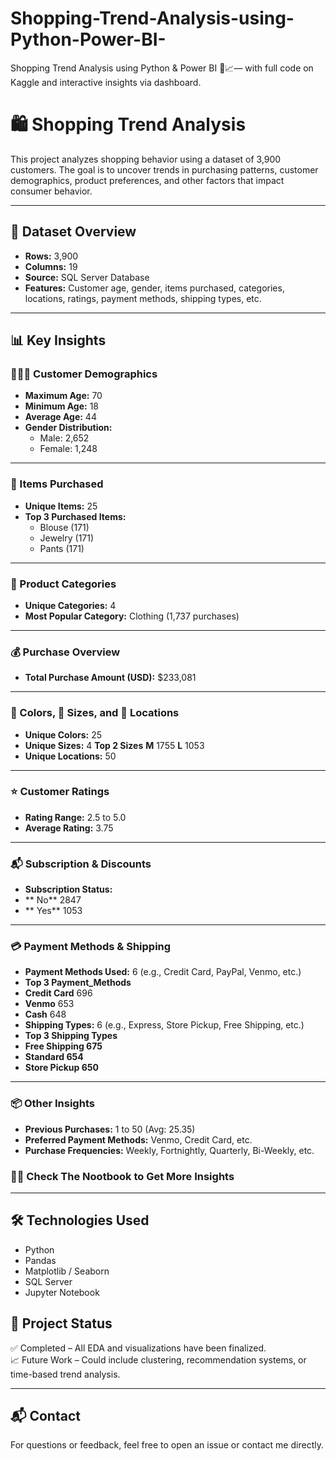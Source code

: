 # Shopping-Trend-Analysis-using-Python-Power-BI-
Shopping Trend Analysis using Python &amp; Power BI 🛒📈— with full code on Kaggle and interactive insights via dashboard.
# 🛍️ Shopping Trend Analysis

This project analyzes shopping behavior using a dataset of 3,900 customers. The goal is to uncover trends in purchasing patterns, customer demographics, product preferences, and other factors that impact consumer behavior.

---

## 📁 Dataset Overview

- **Rows:** 3,900
- **Columns:** 19
- **Source:** SQL Server Database
- **Features:** Customer age, gender, items purchased, categories, locations, ratings, payment methods, shipping types, etc.

---

## 📊 Key Insights

### 🧑‍🤝‍🧑 Customer Demographics
- **Maximum Age:** 70  
- **Minimum Age:** 18  
- **Average Age:** 44  
- **Gender Distribution:**  
  - Male: 2,652  
  - Female: 1,248  

---

### 🛒 Items Purchased
- **Unique Items:** 25  
- **Top 3 Purchased Items:**  
  - Blouse (171)  
  - Jewelry (171)  
  - Pants (171)  

---

### 🧾 Product Categories
- **Unique Categories:** 4  
- **Most Popular Category:** Clothing (1,737 purchases)

---

### 💰 Purchase Overview
- **Total Purchase Amount (USD):** $233,081  

---

### 🎨 Colors, 📏 Sizes, and 📍 Locations
- **Unique Colors:** 25  
- **Unique Sizes:** 4 
**Top 2 Sizes**
**M**    1755
**L**    1053 
- **Unique Locations:** 50  

---

### ⭐ Customer Ratings
- **Rating Range:** 2.5 to 5.0  
- **Average Rating:** 3.75  

---

### 📬 Subscription & Discounts
- **Subscription Status:** 
- ** No**      2847
- **  Yes**     1053

---

### 💳 Payment Methods & Shipping
- **Payment Methods Used:** 6 (e.g., Credit Card, PayPal, Venmo, etc.)  
- **Top 3 Payment_Methods**
- **Credit Card**    696
- **Venmo**         653
- **Cash**           648
- **Shipping Types:** 6 (e.g., Express, Store Pickup, Free Shipping, etc.)
- **Top 3 Shipping Types**
- **Free Shipping    675**
- **Standard         654**
- **Store Pickup     650**

---

### 📦 Other Insights
- **Previous Purchases:** 1 to 50 (Avg: 25.35)  
- **Preferred Payment Methods:** Venmo, Credit Card, etc.  
- **Purchase Frequencies:** Weekly, Fortnightly, Quarterly, Bi-Weekly, etc.

### 🔎💡 Check The Nootbook to Get More Insights
---
## 🛠️ Technologies Used

- Python
- Pandas
- Matplotlib / Seaborn
- SQL Server
- Jupyter Notebook




## 📌 Project Status

✅ Completed – All EDA and visualizations have been finalized.  
📈 Future Work – Could include clustering, recommendation systems, or time-based trend analysis.

---

## 📬 Contact

For questions or feedback, feel free to open an issue or contact me directly.


